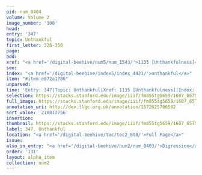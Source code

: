 ```yaml
---
pid: num_0404
volume: Volume 2
image_number: '108'
head:
entry: '347'
topic: Unthankful
first_letter: 326-350
page:
add:
xref: "<a href='/digital-beehive/num5/num_1543/'>1135 [Unthankfulness]</a>"
see:
index: "<a href='/digital-beehive/index5/index_4421/'>unthankful</a>"
item: "#item-e872a1786"
unparsed:
line: 'Entry: 347|Topic: Unthankful|Xref: 1135 [Unthankfulness]|Index: unthankful|#item-e872a1786'
selection: https://stacks.stanford.edu/image/iiif/fm855tg5659/1607_0575/817,2756,2935,515/full/0/default.jpg
full_image: https://stacks.stanford.edu/image/iiif/fm855tg5659/1607_0575/full/full/0/default.jpg
annotation_uri: http://dev.llgc.org.uk/annotation/1572625706582
sort_value: '210812756'
insertion:
thumbnail: https://stacks.stanford.edu/image/iiif/fm855tg5659/1607_0575/817,2756,600,180/250,/0/default.jpg
label: 347. Unthankful
location: "<a href='/digital-beehive/toc/toc2_098/'>Full Page</a>"
issue:
also_in_entry: "<a href='/digital-beehive/num2/num_0403/'>Digression</a>"
order: '131'
layout: alpha_item
collection: num2
---
```

